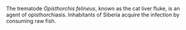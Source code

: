 [//]: # (Created by ./bin/manage_files.pl from ./species/Opisthorchis_felineus/Opisthorchis_felineus.about.html on Thu Jun 11 13:45:06 2020)
The trematode _Opisthorchis felineus_, known as the cat liver fluke, is an agent of opisthorchiasis. Inhabitants of Siberia acquire the infection by consuming raw fish.
